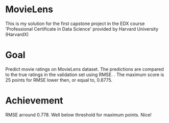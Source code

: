 # MovieLens
This is my solution for the first capstone project in the EDX course 'Professional Certificate in Data Science' provided 
by Harvard University (HarvardX)
# Goal
Predict movie ratings on MovieLens dataset. The predictions are compared to the true ratings in the validation set using RMSE. .
The maximum score is 25 points for RMSE lower then, or equal to, 0.8775.
# Achievement
RMSE arround 0.778. Well below threshold for maximum points. Nice!
